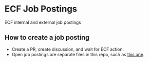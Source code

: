 # ECF Job Postings
ECF internal and external job postings

## How to create a job posting

* Create a PR, create discussion, and wait for ECF action.
* Open job postings are separate files in this repo, such as [this one](https://github.com/EthereumCommunityFund/JobPostings/blob/master/EthereumCommunityFund/TechnicalGrantManager.md).
